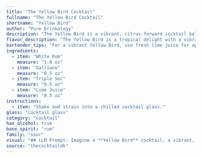 ```yaml
---
title: "The Yellow Bird Cocktail"
fullname: "The Yellow Bird Cocktail"
shortname: "Yellow Bird"
author: "Pure Drinkology"
description: "The Yellow Bird is a vibrant, citrus-forward cocktail belonging to the Sour family.  Born in the 1970s, it's a playful twist on the Daiquiri, substituting rum with a blend of Galliano and Triple Sec for a uniquely sweet and herbal character. "
flavor_description: "The Yellow Bird is a tropical delight with a vibrant, citrus-forward taste. The white rum provides a clean, crisp base, while the Galliano adds a unique herbal and anise-like sweetness. Triple Sec balances the sweetness with a hint of orange, while lime juice provides a refreshing acidity that cuts through the richness. Overall, it's a smooth, well-balanced cocktail with a complex and refreshing flavor profile. "
bartender_tips: "For a vibrant Yellow Bird, use fresh lime juice for optimal tang. Shake vigorously with ice to chill thoroughly. Strain into a chilled coupe or martini glass for a refreshing presentation. A light, frothy head adds to the visual appeal. Garnish with a lime wheel or a twist for a final touch. "
ingredients:
  - item: "White Rum"
    measure: "1.0 oz"
  - item: "Galliano"
    measure: "0.5 oz"
  - item: "Triple Sec"
    measure: "0.5 oz"
  - item: "Lime Juice"
    measure: "0.5 oz"
instructions:
  - item: "Shake and strain into a chilled cocktail glass."
glass: "Cocktail glass"
category: "cocktail"
has_alcohol: true
base_spirit: "rum"
family: "sour"
visual: "## LLM Prompt: Imagine a **Yellow Bird** cocktail, a vibrant, summery concoction. Describe its appearance in detail, focusing on:* **Color:**  What shade of yellow is it? Does it lean towards gold, or is it more of a pale, lemony yellow? * **Clarity:** Is it crystal clear, or does it have a slight cloudiness? * **Texture:**  How does the drink look in the glass? Is it smooth and still, or does it have a frothy head?* **Garnish:**  How does the garnish enhance the visual appeal? Is it a lime wedge, a lime wheel, or something more elaborate?* **Overall Impression:** How would you describe the overall look of the Yellow Bird? Is it elegant, playful, refreshing, or something else entirely? "
source: "thecocktaildb"
---
```


